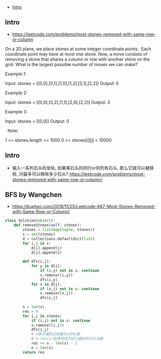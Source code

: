 - [Intro](#intro)

## Intro

- https://leetcode.com/problems/most-stones-removed-with-same-row-or-column

On a 2D plane, we place stones at some integer coordinate points.  Each coordinate point may have at most one stone.
Now, a move consists of removing a stone that shares a column or row with another stone on the grid.
What is the largest possible number of moves we can make?
 

Example 1:

Input: stones = [[0,0],[0,1],[1,0],[1,2],[2,1],[2,2]]
Output: 5


Example 2:

Input: stones = [[0,0],[0,2],[1,1],[2,0],[2,2]]
Output: 3


Example 3:

Input: stones = [[0,0]]
Output: 0

 
Note:

1 <= stones.length <= 1000
0 <= stones[i][j] < 10000










## Intro


- 输入一系列石头的坐标, 如果某石头的同行or同列有石头, 那么它就可以被移除, 问最多可以移除多少石头? https://leetcode.com/problems/most-stones-removed-with-same-row-or-column/


## BFS by Wangchen

- https://buptwc.com/2018/11/25/Leetcode-947-Most-Stones-Removed-with-Same-Row-or-Column/


```py
class Solution(object):
    def removeStones(self, stones):
        stones = list(map(tuple, stones))
        s = set(stones)
        d = collections.defaultdict(list)
        for i,j in s:
            d[i].append(j)
            d[j].append(i)
        
        def dfs(i,j):
            for y in d[i]:
                if (i,y) not in s: continue
                s.remove((i,y))
                dfs(i,y)
            for x in d[j]:
                if (x,j) not in s: continue
                s.remove((x,j))
                dfs(x,j)
        
        n = len(s)
        res = 0
        for i,j in stones:
            if (i,j) not in s: continue
            s.remove((i,j))
            dfs(i,j)
            # n表示遍历之前集合s的长度
            # n-len(s)则表明这次dfs遍历的石头总数
            res += n - len(s) - 1
            n = len(s)
        return res

```











